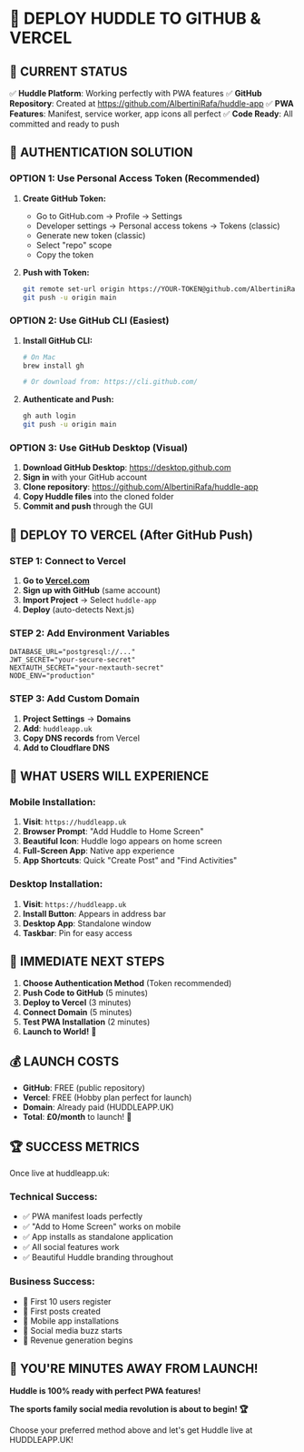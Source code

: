 # 🚀 DEPLOY HUDDLE TO GITHUB & VERCEL

## 🎯 CURRENT STATUS
✅ **Huddle Platform**: Working perfectly with PWA features
✅ **GitHub Repository**: Created at https://github.com/AlbertiniRafa/huddle-app
✅ **PWA Features**: Manifest, service worker, app icons all perfect
✅ **Code Ready**: All committed and ready to push

## 🔧 AUTHENTICATION SOLUTION

### OPTION 1: Use Personal Access Token (Recommended)

1. **Create GitHub Token:**
   - Go to GitHub.com → Profile → Settings
   - Developer settings → Personal access tokens → Tokens (classic)
   - Generate new token (classic)
   - Select "repo" scope
   - Copy the token

2. **Push with Token:**
   ```bash
   git remote set-url origin https://YOUR-TOKEN@github.com/AlbertiniRafa/huddle-app.git
   git push -u origin main
   ```

### OPTION 2: Use GitHub CLI (Easiest)

1. **Install GitHub CLI:**
   ```bash
   # On Mac
   brew install gh
   
   # Or download from: https://cli.github.com/
   ```

2. **Authenticate and Push:**
   ```bash
   gh auth login
   git push -u origin main
   ```

### OPTION 3: Use GitHub Desktop (Visual)

1. **Download GitHub Desktop**: https://desktop.github.com
2. **Sign in** with your GitHub account
3. **Clone repository**: https://github.com/AlbertiniRafa/huddle-app
4. **Copy Huddle files** into the cloned folder
5. **Commit and push** through the GUI

## 🚀 DEPLOY TO VERCEL (After GitHub Push)

### STEP 1: Connect to Vercel
1. **Go to [Vercel.com](https://vercel.com)**
2. **Sign up with GitHub** (same account)
3. **Import Project** → Select `huddle-app`
4. **Deploy** (auto-detects Next.js)

### STEP 2: Add Environment Variables
```env
DATABASE_URL="postgresql://..."
JWT_SECRET="your-secure-secret"
NEXTAUTH_SECRET="your-nextauth-secret"
NODE_ENV="production"
```

### STEP 3: Add Custom Domain
1. **Project Settings** → **Domains**
2. **Add**: `huddleapp.uk`
3. **Copy DNS records** from Vercel
4. **Add to Cloudflare DNS**

## 📱 WHAT USERS WILL EXPERIENCE

### Mobile Installation:
1. **Visit**: `https://huddleapp.uk`
2. **Browser Prompt**: "Add Huddle to Home Screen"
3. **Beautiful Icon**: Huddle logo appears on home screen
4. **Full-Screen App**: Native app experience
5. **App Shortcuts**: Quick "Create Post" and "Find Activities"

### Desktop Installation:
1. **Visit**: `https://huddleapp.uk`
2. **Install Button**: Appears in address bar
3. **Desktop App**: Standalone window
4. **Taskbar**: Pin for easy access

## 🎯 IMMEDIATE NEXT STEPS

1. **Choose Authentication Method** (Token recommended)
2. **Push Code to GitHub** (5 minutes)
3. **Deploy to Vercel** (3 minutes)
4. **Connect Domain** (5 minutes)
5. **Test PWA Installation** (2 minutes)
6. **Launch to World!** 🚀

## 💰 LAUNCH COSTS
- **GitHub**: FREE (public repository)
- **Vercel**: FREE (Hobby plan perfect for launch)
- **Domain**: Already paid (HUDDLEAPP.UK)
- **Total**: **£0/month** to launch! 🎉

## 🏆 SUCCESS METRICS

Once live at huddleapp.uk:

### Technical Success:
- ✅ PWA manifest loads perfectly
- ✅ "Add to Home Screen" works on mobile
- ✅ App installs as standalone application
- ✅ All social features work
- ✅ Beautiful Huddle branding throughout

### Business Success:
- 🎯 First 10 users register
- 🎯 First posts created
- 🎯 Mobile app installations
- 🎯 Social media buzz starts
- 🎯 Revenue generation begins

## 🚀 YOU'RE MINUTES AWAY FROM LAUNCH!

**Huddle is 100% ready with perfect PWA features!**

**The sports family social media revolution is about to begin! 🏆**

Choose your preferred method above and let's get Huddle live at HUDDLEAPP.UK!
